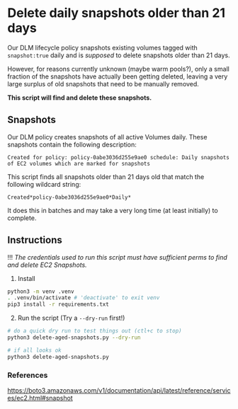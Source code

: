 # Delete daily snapshots older than 21 days

Our DLM lifecycle policy snapshots existing volumes tagged with `snapshot:true` daily and is *supposed* to delete snapshots older than 21 days. 

However, for reasons currently unknown (maybe warm pools?), only a small fraction of the snapshots have actually been getting deleted, leaving a very large surplus of old snapshots that need to be manually removed.

**This script will find and delete these snapshots.**

## Snapshots

Our DLM policy creates snapshots of all active Volumes daily. These snapshots contain the following description:

```
Created for policy: policy-0abe3036d255e9ae0 schedule: Daily snapshots of EC2 volumes which are marked for snapshots
```

This script finds all snapshots older than 21 days old that match the following wildcard string:

  `Created*policy-0abe3036d255e9ae0*Daily*`

It does this in batches and may take a very long time (at least initially) to complete.

## Instructions

!!! *The credentials used to run this script must have sufficient perms to find and delete EC2 Snapshots.*

1. Install

```sh
python3 -m venv .venv
. .venv/bin/activate # 'deactivate' to exit venv
pip3 install -r requirements.txt
```

2. Run the script (Try a `--dry-run` first!)

```sh
# do a quick dry run to test things out (ctl+c to stop)
python3 delete-aged-snapshots.py --dry-run

# if all looks ok
python3 delete-aged-snapshots.py
```

### References

https://boto3.amazonaws.com/v1/documentation/api/latest/reference/services/ec2.html#snapshot
